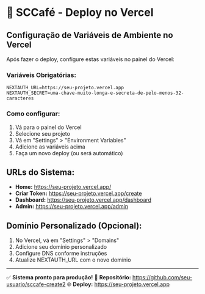 
# 🚀 SCCafé - Deploy no Vercel

## Configuração de Variáveis de Ambiente no Vercel

Após fazer o deploy, configure estas variáveis no painel do Vercel:

### Variáveis Obrigatórias:

```
NEXTAUTH_URL=https://seu-projeto.vercel.app
NEXTAUTH_SECRET=uma-chave-muito-longa-e-secreta-de-pelo-menos-32-caracteres
```

### Como configurar:

1. Vá para o painel do Vercel
2. Selecione seu projeto
3. Vá em "Settings" > "Environment Variables"
4. Adicione as variáveis acima
5. Faça um novo deploy (ou será automático)

## URLs do Sistema:

- **Home:** https://seu-projeto.vercel.app/
- **Criar Token:** https://seu-projeto.vercel.app/create
- **Dashboard:** https://seu-projeto.vercel.app/dashboard
- **Admin:** https://seu-projeto.vercel.app/admin

## Domínio Personalizado (Opcional):

1. No Vercel, vá em "Settings" > "Domains"
2. Adicione seu domínio personalizado
3. Configure DNS conforme instruções
4. Atualize NEXTAUTH_URL com o novo domínio

---

✅ **Sistema pronto para produção!**
🔗 **Repositório:** https://github.com/seu-usuario/sccafe-create2
🌐 **Deploy:** https://seu-projeto.vercel.app
